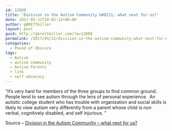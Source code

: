 ```yaml
---
id: 12889
title: 'Division in the Autism Community &#8211; what next for us?'
date: 2017-05-31T20:05:12+00:00
author: gBRETTmiller
layout: post
guid: http://gbrettmiller.com/?p=12889
permalink: /2017/05/31/division-in-the-autism-community-what-next-for-us/
categories:
  - Pound of Obscure
tags:
  - Autism
  - autism community
  - Autism Parents
  - link
  - self-advocacy
---
```

&#8220;It’s very hard for members of the three groups to find common ground.  People tend to see autism through the lens of personal experience.  An autistic college student who has trouble with organization and social skills is likely to view autism very differently from a parent whose child is non verbal, cognitively disabled, and self injurious. &#8221;

Source &#8211; [Division in the Autism Community &#8211; what next for us?](http://jerobison.blogspot.com/2017/05/division-in-autism-community-what-next.html)